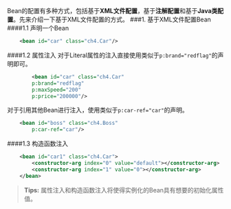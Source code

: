 Bean的配置有多种方式，包括基于**XML文件配置**，基于**注解配置**和基于**Java类配置**。先来介绍一下基于XML文件配置的方式。
###1. 基于XML文件配置Bean
####1.1 声明一个Bean
```xml
	<bean id="car" class="ch4.Car"/>
```
####1.2 属性注入
对于Literal属性的注入直接使用类似于`p:brand="redflag"`的声明即可。
```xml
		<bean id="car" class="ch4.Car" 
		p:brand="redflag"
		p:maxSpeed="200"
		p:price="200000"/>
```
对于引用其他Bean进行注入，使用类似于`p:car-ref="car"`的声明。
```xml
	<bean id="boss" class="ch4.Boss"
		p:car-ref="car"/>
```

####1.3 构造函数注入
```xml
	<bean id="car1" class="ch4.Car">
		<constructor-arg index="0" value="default"></constructor-arg>
		<constructor-arg index="1" value="0"></constructor-arg>
	</bean>
```
> **Tips:** 属性注入和构造函数注入将使得实例化的Bean具有想要的初始化属性值。
